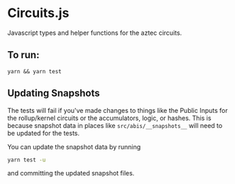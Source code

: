 # Circuits.js

Javascript types and helper functions for the aztec circuits.

## To run:

`yarn && yarn test`

## Updating Snapshots

The tests will fail if you've made changes to things like the Public Inputs for the rollup/kernel circuits or the accumulators,
logic, or hashes. This is because snapshot data in places like `src/abis/__snapshots__` will need to be updated for the tests.

You can update the snapshot data by running

```bash
yarn test -u
```

and committing the updated snapshot files.
